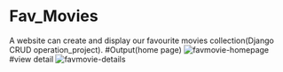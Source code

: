 # Fav_Movies
A website can create and display our favourite movies collection(Django CRUD operation_project).
#Output(home page)
![favmovie-homepage](https://github.com/sunandasubash/Fav_Movies/assets/48945854/d5f592c1-caff-41a3-936f-95ef76b6ff3d)
#view detail
![favmovie-details ](https://github.com/sunandasubash/Fav_Movies/assets/48945854/90fda576-664b-428c-a353-1dd833642152)
